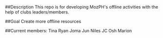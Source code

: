 ##Description This repo is for developing MozPH's offline activities with the help of clubs leaders/members.

##Goal Create more offline resources 

##Current members:
Tina
Ryan
Joma
Jun
Niles
JC
Osh
Marion
